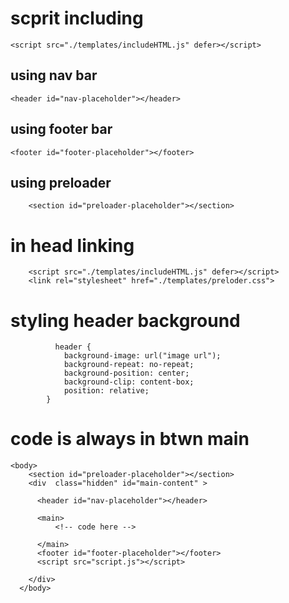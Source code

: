 # scprit including
```
<script src="./templates/includeHTML.js" defer></script>
```
## using nav bar
```
<header id="nav-placeholder"></header>
```

## using footer bar
```
<footer id="footer-placeholder"></footer>
```
## using preloader 
```
    <section id="preloader-placeholder"></section>

```
# in head linking
```
    <script src="./templates/includeHTML.js" defer></script>
    <link rel="stylesheet" href="./templates/preloder.css">

```
# styling header background
```
          header {
            background-image: url("image url");
            background-repeat: no-repeat;
            background-position: center;
            background-clip: content-box;
            position: relative;
        }
```
# code is always in btwn main
```
<body>
    <section id="preloader-placeholder"></section>
    <div  class="hidden" id="main-content" >
  
      <header id="nav-placeholder"></header>

      <main>
          <!-- code here -->
          
      </main>
      <footer id="footer-placeholder"></footer>
      <script src="script.js"></script>

    </div>
  </body>
```